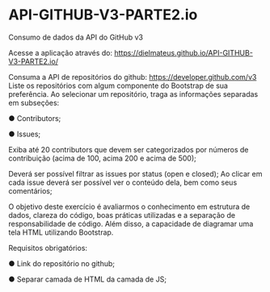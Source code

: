 # API-GITHUB-V3-PARTE2.io
Consumo de dados da API do GitHub v3

Acesse a aplicação através do: https://dielmateus.github.io/API-GITHUB-V3-PARTE2.io/


Consuma a API de repositórios do github: https://developer.github.com/v3
Liste os repositórios com algum componente do Bootstrap de sua preferência.
Ao selecionar um repositório, traga as informações separadas em subseções:

● Contributors;

● Issues;

Exiba até 20 contributors que devem ser categorizados por números de contribuição
(acima de 100, acima 200 e acima de 500);

Deverá ser possível filtrar as issues por status (open e closed);
Ao clicar em cada issue deverá ser possível ver o conteúdo dela, bem como seus
comentários;

O objetivo deste exercício é avaliarmos o conhecimento em estrutura de dados, clareza
do código, boas práticas utilizadas e a separação de responsabilidade de código. Além
disso, a capacidade de diagramar uma tela HTML utilizando Bootstrap.

Requisitos obrigatórios:

● Link do repositório no github;

● Separar camada de HTML da camada de JS;
